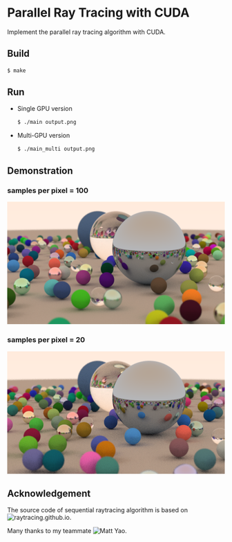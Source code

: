 Parallel Ray Tracing with CUDA
===

Implement the parallel ray tracing algorithm with CUDA.

Build
---
```bash
$ make
```

Run
---
- Single GPU version
  ```bash
  $ ./main output.png
  ```
- Multi-GPU version
  ```bash
  $ ./main_multi output.png
  ```

Demonstration
---

### samples per pixel = 100
![high quality](demo2.png)

### samples per pixel = 20
![low quality](demo.png)


Acknowledgement
---
The source code of sequential raytracing algorithm is based on ![raytracing.github.io](https://github.com/RayTracing/raytracing.github.io/).

Many thanks to my teammate ![Matt Yao](https://github.com/JNNNNYao).
